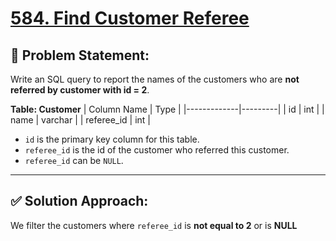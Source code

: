 # [584. Find Customer Referee](https://leetcode.com/problems/find-customer-referee/)

## 🧠 Problem Statement:
Write an SQL query to report the names of the customers who are **not referred by customer with id = 2**.

**Table: Customer**
| Column Name | Type    |
|-------------|---------|
| id          | int     |
| name        | varchar |
| referee_id  | int     |

- `id` is the primary key column for this table.
- `referee_id` is the id of the customer who referred this customer.
- `referee_id` can be `NULL`.

---

## ✅ Solution Approach:
We filter the customers where `referee_id` is **not equal to 2** or is **NULL**